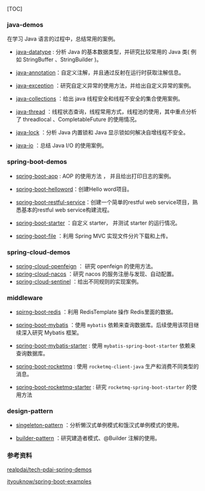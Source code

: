 [TOC]

### java-demos

在学习 Java 语言的过程中，总结常用的案例。

- [java-datatype](java-datatype) : 分析 Java 的基本数据类型，并研究比较常用的 Java 类( 例如 StringBuffer 、StringBuilder )。

- [java-annotation](java-annotation)：自定义注解，并且通过反射在运行时获取注解信息。

- [java-exception](java-exception) ：研究自定义异常的使用方法，并给出自定义异常的案例。

- [java-collections](java-collections) ：给出 java 线程安全和线程不安全的集合使用案例。

- [java-thread](java-thread) ：线程状态查询，线程常用方式，线程池的使用，其中重点分析了 threadlocal 、CompletableFuture 的使用情况。

- [java-lock](java-lock) ：分析 Java 内置锁和 Java 显示锁如何解决自增线程不安全。

- [java-io](java-io) ：总结 Java I/O 的使用案例。



### spring-boot-demos

- [spring-boot-aop](spring-boot-aop) :  AOP 的使用方法 ， 并且给出打印日志的案例。

- [spring-boot-helloword](./spring-boot-helloword)：创建Hello word项目。

- [spring-boot-restful-service](./spring-boot-restful-service)：创建一个简单的restful web service项目，熟悉基本的restful web service构建流程。

- [spring-boot-starter](spring-boot-starter) ：自定义 starter， 并测试 starter 的运行情况。
- [spring-boot-file](spring-boot-file) ：利用 Spring MVC 实现文件分片下载和上传。



### spring-cloud-demos

- [spring-cloud-openfeign](spring-cloud-openfeign) ： 研究 openfeign 的使用方法。
- [spring-cloud-nacos](spring-cloud-nacos) ：研究 nacos 的服务注册与发现、自动配置。
- [spring-cloud-sentinel](spring-cloud-sentinel) ：给出不同规则的实现案例。



### middleware

- [spirng-boot-redis](spirng-boot-redis) ：利用 RedisTemplate 操作 Redis里面的数据。

- [spring-boot-mybatis](spring-boot-mybatis) ：使用 `mybatis` 依赖来查询数据库。后续使用该项目继续深入研究 Mybatis 框架。

- [spring-boot-mybatis-starter](spring-boot-mybatis-starter) : 使用 `mybatis-spring-boot-starter` 依赖来查询数据库。

- [spring-boot-rocketmq](spring-boot-rocketmq) :  使用 `rocketmq-client-java` 生产和消费不同类型的消息。

- [spring-boot-rocketmq-starter](spring-boot-rocketmq-starter) :  研究 `rocketmq-spring-boot-starter` 的使用方法



### design-pattern

- [singeleton-pattern](singeleton-pattern) ：分析懒汉式单例模式和饿汉式单例模式的使用。

- [builder-pattern](builder-pattern) ：研究建造者模式、@Builder 注解的使用。



### 参考资料

[realpdai/tech-pdai-spring-demos](https://github.com/realpdai/tech-pdai-spring-demos)

[ityouknow/spring-boot-examples](https://github.com/ityouknow/spring-boot-examples)

